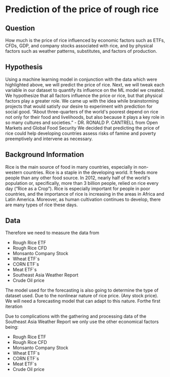 # Prediction of the price of rough rice

<h2>Question </h2>
How much is the price of rice influenced by economic factors such as ETFs, CFDs, GDP, and company stocks associated with rice, and by physical factors such as weather patterns, substitutes, and factors of production.
<h2>Hypothesis</h2>
Using a machine learning model in conjunction with the data which were highlighted above, we will predict the price of rice. Next, we will tweak each variable in our dataset to quantify its influence on the ML model we created. We hypothesize that all factors influence the price or rice, but that physical factors play a greater role.
We came up with the idea while brainstorming projects that would satisfy our desire to experiment with prediction for social good. 
“About three-quarters of the world's poorest depend on rice not only for their food and livelihoods, but also because it plays a key role in so many cultures and societies.” - DR. RONALD P. CANTRELL from Open Markets and Global Food Security
We decided that predicting the price of rice could help developing countries assess risks of famine and poverty preemptively and intervene as necessary. 

<h2>Background Information</h2>
Rice is the main source of food in many countries, especially in non-western countries. 
Rice is a staple in the developing world. It feeds more people than any other food source. 
In 2012, nearly half of the world's population or, specifically, more than 3 billion people, relied on rice every day (“Rice as a Crop”). 
Rice is especially important for people in poor countries, and the importance of rice is increasing in the areas in Africa and Latin America. 
Moreover, as human cultivation continues to develop, there are many types of rice these days. 

<h2>Data</h2>


Therefore we need to measure the data from
  - Rough Rice ETF
  - Rough Rice CFD
  - Monsanto Company Stock
  - Wheat ETF´s
  - CORN ETF´s
  - Meat ETF´s
  - Southeast Asia Weather Report 
  - Crude Oil price

The model used for the forecasting is also going to determine the type of dataset used. Due to the nonlinear nature of rice price. (Any stock price). We will need a forecasting model that can adapt to this nature. 
Forthe first iteration

Due to complications with the gathering and processing data of the Southeast Asia Weather Report we only use the other economical factors being:

  - Rough Rice ETF
  - Rough Rice CFD
  - Monsanto Company Stock
  - Wheat ETF´s
  - CORN ETF´s
  - Meat ETF´s
  - Crude Oil price

